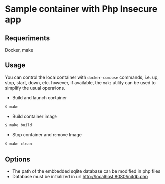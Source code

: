 # Sample container with Php Insecure app

## Requeriments

Docker, make

## Usage
You can control the local container with ```docker-compose``` commands, i.e. up, stop, start, down, etc. however, if available, the ```make``` utility can be used to simplify the usual operations.

- Build and launch container

```bash
$ make
```
- Build container image

```bash
$ make build
```
- Stop container and remove Image

```bash
$ make clean
```

## Options
- The path of the embbedded sqlite database can be modified in php files 
- Database must be initialized in url <http://localhost:8080/initdb.php>